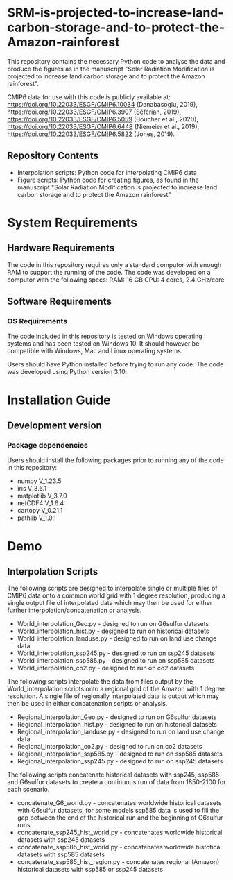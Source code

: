 # SRM-is-projected-to-increase-land-carbon-storage-and-to-protect-the-Amazon-rainforest

This repository contains the necessary Python code to analyse the data and produce the figures as in the manuscript "Solar Radiation Modification is projected to increase land carbon storage and to protect the Amazon rainforest". 

CMIP6 data for use with this code is publicly available at: https://doi.org/10.22033/ESGF/CMIP6.10034 (Danabasoglu, 2019), https://doi.org/10.22033/ESGF/CMIP6.3907 (Séférian, 2019), https://doi.org/10.22033/ESGF/CMIP6.5059 (Boucher et al., 2020), https://doi.org/10.22033/ESGF/CMIP6.6448 (Niemeier et al., 2019), https://doi.org/10.22033/ESGF/CMIP6.5822 (Jones, 2019). 

## Repository Contents
- Interpolation scripts: Python code for interpolating CMIP6 data
- Figure scripts: Python code for creating figures, as found in the manuscript "Solar Radiation Modification is projected to increase land carbon storage and to protect the Amazon rainforest"

# System Requirements 
## Hardware Requirements
The code in this repository requires only a standard computor with enough RAM to support the running of the code. The code was developed on a computor with the following specs:
  RAM: 16 GB
  CPU: 4 cores, 2.4 GHz/core 

## Software Requirements
### OS Requirements 
The code included in this repository is tested on Windows operating systems and has been tested on Windows 10. It should however be compatible with Windows, Mac and Linux operating systems. 

Users should have Python installed before trying to run any code. The code was developed using Python version 3.10. 

# Installation Guide
## Development version
### Package dependencies
Users should install the following packages prior to running any of the code in this repository: 
  - numpy V_1.23.5
  - iris V_3.6.1
  - matplotlib V_3.7.0
  - netCDF4 V_1.6.4
  - cartopy V_0.21.1
  - pathlib V_1.0.1

# Demo
## Interpolation Scripts
The following scripts are designed to interpolate single or multiple files of CMIP6 data onto a common world grid with 1 degree resolution, producing a single output file of interpolated data which may then be used for either further interpolation/concatenation or analysis.
  - World_interpolation_Geo.py - designed to run on G6sulfur datasets
  - World_interpolation_hist.py - designed to run on historical datasets
  - World_interpolation_landuse.py - designed to run on land use change data
  - World_interpolation_ssp245.py - designed to run on ssp245 datasets
  - World_interpolation_ssp585.py - designed to run on ssp585 datasets
  - World_interpolation_co2.py - designed to run on co2 datasets

The following scripts interpolate the data from files output by the World_interpolation scripts onto a regional grid of the Amazon with 1 degree resolution. A single file of regionally interpolated data is output which may then be used in either concatenation scripts or analysis. 
  - Regional_interpolation_Geo.py - designed to run on G6sulfur datasets
  - Regional_interpolation_hist.py - designed to run on historical datasets
  - Regional_interpolation_landuse.py - designed to run on land use change data
  - Regional_interpolation_co2.py - designed to run on co2 datasets
  - Regional_interpolation_ssp585.py - designed to run on ssp585 datasets
  - Regional_interpolation_ssp245.py - designed to run on ssp245 datasets

The following scripts concatenate historical datasets with ssp245, ssp585 and G6sulfur datasets to create a continuous run of data from 1850-2100 for each scenario. 
  - concatenate_G6_world.py - concatenates worldwide historical datasets with G6sulfur datasets, for some models ssp585 data is used to fill the gap between the end of the       historical run and the beginning of G6sulfur runs
  - concatenate_ssp245_hist_world.py - concatenates worldwide historical datasets with ssp245 datasets
  - concatenate_ssp585_hist_world.py - concatenates worldwide histotical datasets with ssp585 datasets 
  - concatenate_ssp585_hist_region.py - concatenates regional (Amazon) historical datasets with ssp585 or ssp245 datasets 
  
  

  

